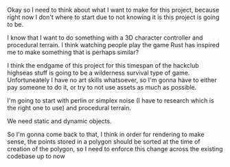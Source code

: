 Okay so I need to think about what I want to make for this project, because right now I don't where to start due to not knowing it is this project is going to be.

I know that I want to do something with a 3D character controller and procedural terrain. I think watching people play the game Rust has inspired me to make something that is perhaps similar?

I think the endgame of this project for this timespan of the hackclub highseas stuff is going to be a wilderness survival type of game. Unfortuneately I have no art skills whatsoever, so I'm gonna have to either pay someone to do it, or try to not use assets as much as possible.

I'm going to start with perlin or simplex noise (I have to research which is the right one to use) and procedural terrain.

We need static and dynamic objects.

So I'm gonna come back to that, I think in order for rendering to make sense, the points stored in a polygon should be sorted at the time of creation of the polygon, so I need to enforce this change across the existing codebase up to now
